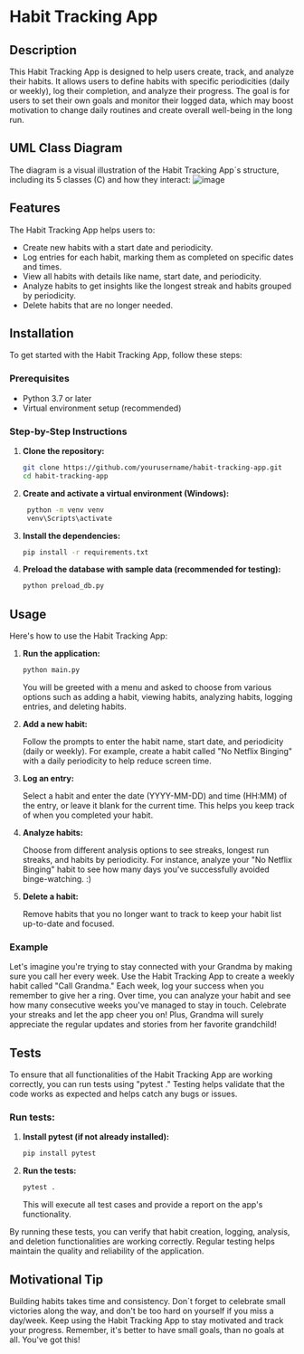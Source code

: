 # Habit Tracking App

## Description
This Habit Tracking App is designed to help users create, track, and analyze their habits. 
It allows users to define habits with specific periodicities (daily or weekly), log their completion, and analyze their progress. 
The goal is for users to set their own goals and monitor their logged data, which may boost motivation to change daily routines and create overall well-being in the long run.

## UML Class Diagram
The diagram is a visual illustration of the Habit Tracking App´s structure, including its 5 classes (C) and how they interact:
![image](https://github.com/user-attachments/assets/74bcbd91-79c4-4443-940b-a6477157ce87)


## Features
The Habit Tracking App helps users to:
- Create new habits with a start date and periodicity.
- Log entries for each habit, marking them as completed on specific dates and times.
- View all habits with details like name, start date, and periodicity.
- Analyze habits to get insights like the longest streak and habits grouped by periodicity.
- Delete habits that are no longer needed.

## Installation
To get started with the Habit Tracking App, follow these steps:

### Prerequisites
- Python 3.7 or later
- Virtual environment setup (recommended)

### Step-by-Step Instructions

1. **Clone the repository:**
    ```sh
    git clone https://github.com/yourusername/habit-tracking-app.git
    cd habit-tracking-app
    ```

2. **Create and activate a virtual environment (Windows):**
   ```sh
    python -m venv venv
    venv\Scripts\activate
   ```

3. **Install the dependencies:**
    ```sh
    pip install -r requirements.txt
    ```

4. **Preload the database with sample data (recommended for testing):**
    ```sh
    python preload_db.py
    ```

## Usage
Here's how to use the Habit Tracking App:

1. **Run the application:**
    ```sh
    python main.py
    ```
    You will be greeted with a menu and asked to choose from various options such as adding a habit, viewing habits, analyzing habits, logging entries, and deleting habits.
    
      

2. **Add a new habit:**

    Follow the prompts to enter the habit name, start date, and periodicity (daily or weekly). For example, create a habit called "No Netflix Binging" with a daily periodicity to help reduce screen time.


3. **Log an entry:**

    Select a habit and enter the date  (YYYY-MM-DD) and time (HH:MM) of the entry, or leave it blank for the current time. This helps you keep track of when you completed your habit.


4. **Analyze habits:**

    Choose from different analysis options to see streaks, longest run streaks, and habits by periodicity. For instance, analyze your "No Netflix Binging" habit to see how many days you've successfully avoided binge-watching. :)


5. **Delete a habit:**

    Remove habits that you no longer want to track to keep your habit list up-to-date and focused.

### Example
Let's imagine you're trying to stay connected with your Grandma by making sure you call her every week. Use the Habit Tracking App to create a weekly habit called "Call Grandma." Each week, log your success when you remember to give her a ring. Over time, you can analyze your habit and see how many consecutive weeks you've managed to stay in touch. Celebrate your streaks and let the app cheer you on! Plus, Grandma will surely appreciate the regular updates and stories from her favorite grandchild!
## Tests
To ensure that all functionalities of the Habit Tracking App are working correctly, you can run tests using "pytest ." Testing helps validate that the code works as expected and helps catch any bugs or issues.

### Run tests:
1. **Install pytest (if not already installed):**
    ```sh
    pip install pytest
    ```

2. **Run the tests:**
    ```sh
    pytest .
    ```
    This will execute all test cases and provide a report on the app's functionality.

By running these tests, you can verify that habit creation, logging, analysis, and deletion functionalities are working correctly. Regular testing helps maintain the quality and reliability of the application.

## Motivational Tip

Building habits takes time and consistency. Don´t forget to celebrate small victories along the way, and don't be too hard on yourself if you miss a day/week. Keep using the Habit Tracking App to stay motivated and track your progress. Remember, it's better to have small goals, than no goals at all. You've got this!

